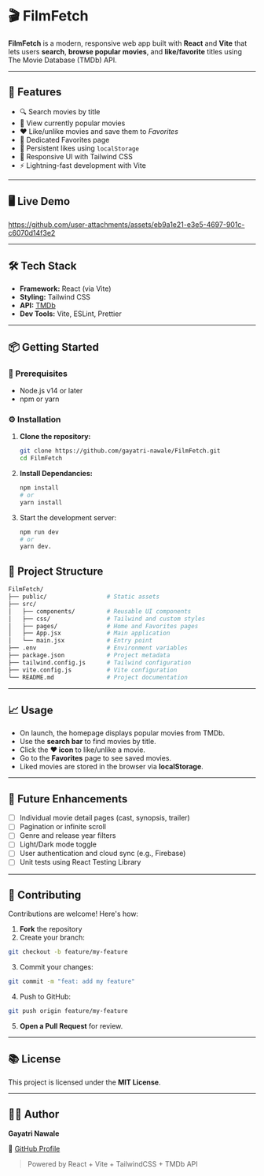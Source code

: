 
# 🎬 FilmFetch

**FilmFetch** is a modern, responsive web app built with **React** and **Vite** that lets users **search**, **browse popular movies**, and **like/favorite** titles using The Movie Database (TMDb) API.

---

## 🚀 Features

- 🔍 Search movies by title  
- 🌟 View currently popular movies  
- ❤️ Like/unlike movies and save them to *Favorites*  
- 📄 Dedicated Favorites page  
- 💾 Persistent likes using `localStorage`  
- 🎨 Responsive UI with Tailwind CSS  
- ⚡ Lightning-fast development with Vite  

---

## 🖥️ Live Demo


https://github.com/user-attachments/assets/eb9a1e21-e3e5-4697-901c-c6070d14f3e2



---

## 🛠️ Tech Stack

- **Framework:** React (via Vite)
- **Styling:** Tailwind CSS
- **API:** [TMDb](https://developers.themoviedb.org/3)
- **Dev Tools:** Vite, ESLint, Prettier

---

## 📦 Getting Started

### 🔧 Prerequisites

- Node.js v14 or later
- npm or yarn

### ⚙️ Installation

1. **Clone the repository:**

   ```bash
   git clone https://github.com/gayatri-nawale/FilmFetch.git
   cd FilmFetch
2. **Install Dependancies:**
   
   ```bash
   npm install
   # or
   yarn install
3. Start the development server:

   ```bash
   npm run dev
   # or
   yarn dev.
   ```
## 📁 Project Structure

```bash
FilmFetch/
├── public/                 # Static assets
├── src/
│   ├── components/         # Reusable UI components
│   ├── css/                # Tailwind and custom styles
│   ├── pages/              # Home and Favorites pages
│   ├── App.jsx             # Main application
│   └── main.jsx            # Entry point
├── .env                    # Environment variables
├── package.json            # Project metadata
├── tailwind.config.js      # Tailwind configuration
├── vite.config.js          # Vite configuration
└── README.md               # Project documentation
```

---

## 📈 Usage

- On launch, the homepage displays popular movies from TMDb.
- Use the **search bar** to find movies by title.
- Click the **❤️ icon** to like/unlike a movie.
- Go to the **Favorites** page to see saved movies.
- Liked movies are stored in the browser via **localStorage**.

---

## 🧩 Future Enhancements

- [ ] Individual movie detail pages (cast, synopsis, trailer)
- [ ] Pagination or infinite scroll
- [ ] Genre and release year filters
- [ ] Light/Dark mode toggle
- [ ] User authentication and cloud sync (e.g., Firebase)
- [ ] Unit tests using React Testing Library

---

## 🤝 Contributing

Contributions are welcome! Here's how:

1. **Fork** the repository
2. Create your branch:

```bash
git checkout -b feature/my-feature
```

3. Commit your changes:

```bash
git commit -m "feat: add my feature"
```

4. Push to GitHub:

```bash
git push origin feature/my-feature
```

5. **Open a Pull Request** for review.

---

## 📚 License

This project is licensed under the **MIT License**.

---

## 🙋‍♀️ Author

**Gayatri Nawale**

🔗 [GitHub Profile](https://github.com/)

> Powered by React + Vite + TailwindCSS + TMDb API
